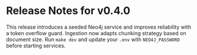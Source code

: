 # Release Notes for v0.4.0

This release introduces a seeded Neo4j service and improves reliability with a token overflow guard. Ingestion now adapts chunking strategy based on document size. Run `make dev` and update your `.env` with `NEO4J_PASSWORD` before starting services.

